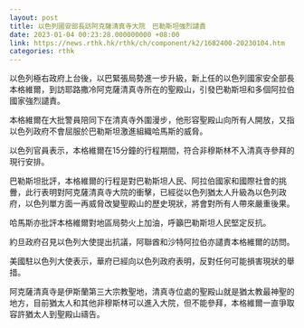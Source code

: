```yaml
---
layout: post
title: 以色列國安部長訪阿克薩清真寺大院　巴勒斯坦強烈譴責
date: 2023-01-04 00:23:28.000000000 +08:00
link: https://news.rthk.hk/rthk/ch/component/k2/1682400-20230104.htm
categories: rthk
---
```


以色列極右政府上台後，以巴緊張局勢進一步升級，新上任的以色列國家安全部長本格維爾，到訪耶路撒冷阿克薩清真寺所在的聖殿山，引發巴勒斯坦和多個阿拉伯國家強烈譴責。

本格維爾在大批警員陪同下在清真寺外圍漫步，他形容聖殿山向所有人開放，又指以色列政府不會屈服於巴勒斯坦激進組織哈馬斯的威脅。

以色列官員表示，本格維爾在15分鐘的行程期間，符合非穆斯林不入清真寺參拜的現行安排。

巴勒斯坦批評，本格維爾的行程是對巴勒斯坦人民、阿拉伯國家和國際社會的挑釁，此行表明對阿克薩清真寺大院的衝擊，已經從以色列猶太人升級為以色列政府，以色列單方面一再威脅改變聖殿山的歷史現狀，將會對所有人帶來嚴重後果。

哈馬斯亦批評本格維爾對地區局勢火上加油，呼籲巴勒斯坦人民堅定反抗。

約旦政府召見以色列大使提出抗議，阿聯酋和沙特阿拉伯亦譴責本格維爾的訪問。

美國駐以色列大使表示，華府已經向以色列政府表明，反對任何可能損害現狀的舉措。

阿克薩清真寺是伊斯蘭第三大宗教聖地，清真寺位處的聖殿山就是猶太教最神聖的地方，目前猶太人和其他非穆斯林可以進入大院，但不能參拜，本格維爾一直爭取容許猶太人到聖殿山禱告。
